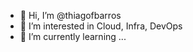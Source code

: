 - 👋 Hi, I’m @thiagofbarros
- 👀 I’m interested in Cloud, Infra, DevOps
- 🌱 I’m currently learning ...
<!--- - 💞️ I’m looking to collaborate on ... 
- 📫 How to reach me ...--->

<!---
thiagofbarros/thiagofbarros is a ✨ special ✨ repository because its `README.md` (this file) appears on your GitHub profile.
You can click the Preview link to take a look at your changes.
--->
